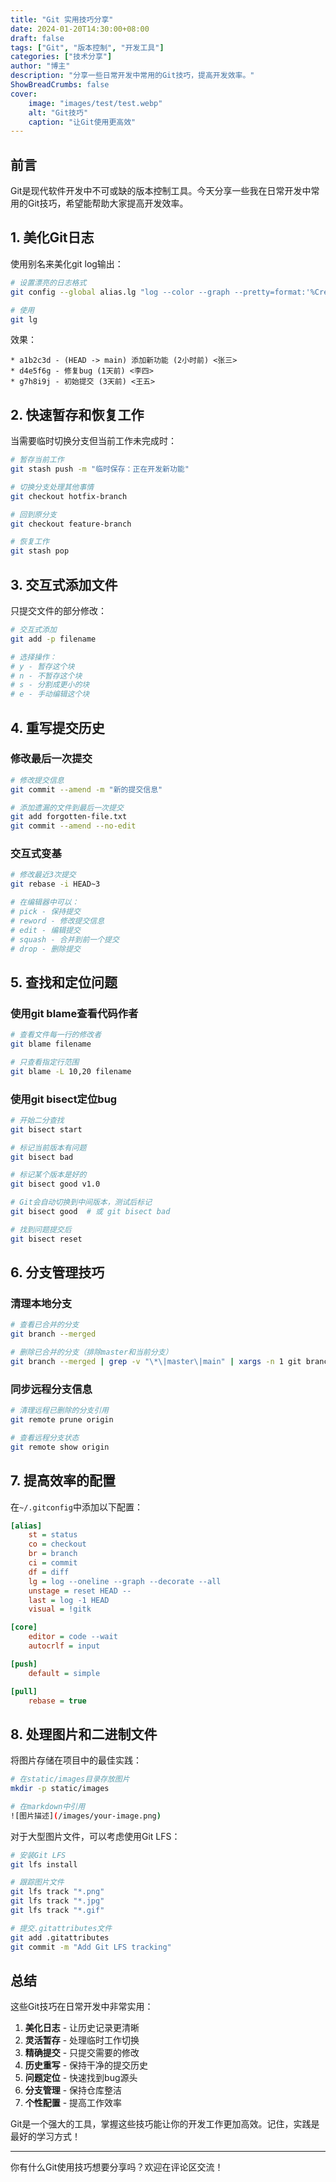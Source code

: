 ```yaml
---
title: "Git 实用技巧分享"
date: 2024-01-20T14:30:00+08:00
draft: false
tags: ["Git", "版本控制", "开发工具"]
categories: ["技术分享"]
author: "博主"
description: "分享一些日常开发中常用的Git技巧，提高开发效率。"
ShowBreadCrumbs: false
cover:
    image: "images/test/test.webp"
    alt: "Git技巧"
    caption: "让Git使用更高效"
---
```


## 前言

Git是现代软件开发中不可或缺的版本控制工具。今天分享一些我在日常开发中常用的Git技巧，希望能帮助大家提高开发效率。

## 1. 美化Git日志

使用别名来美化git log输出：

```bash
# 设置漂亮的日志格式
git config --global alias.lg "log --color --graph --pretty=format:'%Cred%h%Creset -%C(yellow)%d%Creset %s %Cgreen(%cr) %C(bold blue)<%an>%Creset' --abbrev-commit"

# 使用
git lg
```

效果：
```
* a1b2c3d - (HEAD -> main) 添加新功能 (2小时前) <张三>
* d4e5f6g - 修复bug (1天前) <李四>
* g7h8i9j - 初始提交 (3天前) <王五>
```

## 2. 快速暂存和恢复工作

当需要临时切换分支但当前工作未完成时：

```bash
# 暂存当前工作
git stash push -m "临时保存：正在开发新功能"

# 切换分支处理其他事情
git checkout hotfix-branch

# 回到原分支
git checkout feature-branch

# 恢复工作
git stash pop
```

## 3. 交互式添加文件

只提交文件的部分修改：

```bash
# 交互式添加
git add -p filename

# 选择操作：
# y - 暂存这个块
# n - 不暂存这个块
# s - 分割成更小的块
# e - 手动编辑这个块
```

## 4. 重写提交历史

### 修改最后一次提交
```bash
# 修改提交信息
git commit --amend -m "新的提交信息"

# 添加遗漏的文件到最后一次提交
git add forgotten-file.txt
git commit --amend --no-edit
```

### 交互式变基
```bash
# 修改最近3次提交
git rebase -i HEAD~3

# 在编辑器中可以：
# pick - 保持提交
# reword - 修改提交信息
# edit - 编辑提交
# squash - 合并到前一个提交
# drop - 删除提交
```

## 5. 查找和定位问题

### 使用git blame查看代码作者
```bash
# 查看文件每一行的修改者
git blame filename

# 只查看指定行范围
git blame -L 10,20 filename
```

### 使用git bisect定位bug
```bash
# 开始二分查找
git bisect start

# 标记当前版本有问题
git bisect bad

# 标记某个版本是好的
git bisect good v1.0

# Git会自动切换到中间版本，测试后标记
git bisect good  # 或 git bisect bad

# 找到问题提交后
git bisect reset
```

## 6. 分支管理技巧

### 清理本地分支
```bash
# 查看已合并的分支
git branch --merged

# 删除已合并的分支（排除master和当前分支）
git branch --merged | grep -v "\*\|master\|main" | xargs -n 1 git branch -d
```

### 同步远程分支信息
```bash
# 清理远程已删除的分支引用
git remote prune origin

# 查看远程分支状态
git remote show origin
```

## 7. 提高效率的配置

在`~/.gitconfig`中添加以下配置：

```ini
[alias]
    st = status
    co = checkout
    br = branch
    ci = commit
    df = diff
    lg = log --oneline --graph --decorate --all
    unstage = reset HEAD --
    last = log -1 HEAD
    visual = !gitk

[core]
    editor = code --wait
    autocrlf = input

[push]
    default = simple

[pull]
    rebase = true
```

## 8. 处理图片和二进制文件

将图片存储在项目中的最佳实践：

```bash
# 在static/images目录存放图片
mkdir -p static/images

# 在markdown中引用
![图片描述](/images/your-image.png)
```

对于大型图片文件，可以考虑使用Git LFS：

```bash
# 安装Git LFS
git lfs install

# 跟踪图片文件
git lfs track "*.png"
git lfs track "*.jpg"
git lfs track "*.gif"

# 提交.gitattributes文件
git add .gitattributes
git commit -m "Add Git LFS tracking"
```

## 总结

这些Git技巧在日常开发中非常实用：

1. **美化日志** - 让历史记录更清晰
2. **灵活暂存** - 处理临时工作切换
3. **精确提交** - 只提交需要的修改
4. **历史重写** - 保持干净的提交历史
5. **问题定位** - 快速找到bug源头
6. **分支管理** - 保持仓库整洁
7. **个性配置** - 提高工作效率

Git是一个强大的工具，掌握这些技巧能让你的开发工作更加高效。记住，实践是最好的学习方式！

---

你有什么Git使用技巧想要分享吗？欢迎在评论区交流！
